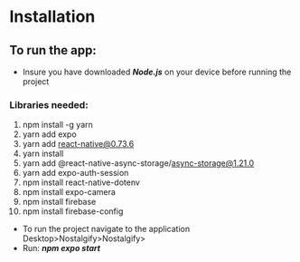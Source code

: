 # Installation

## To run the app:

* Insure you have downloaded ***Node.js*** on your device before running the project

### Libraries needed:

1) npm install -g yarn
2) yarn add expo
3) yarn add react-native@0.73.6
4) yarn install
5) yarn add @react-native-async-storage/async-storage@1.21.0
6) yarn add expo-auth-session
7) npm install react-native-dotenv
8) npm install expo-camera
9) npm install firebase
10) npm install firebase-config

* To run the project navigate to the application Desktop>Nostalgify>Nostalgify>
* Run: ***npm expo start***
  
